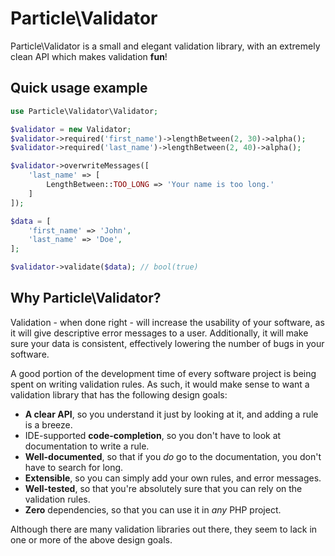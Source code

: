 # Particle\Validator

Particle\Validator is a small and elegant validation library, with an extremely clean API 
which makes validation **fun**!

## Quick usage example

```php
use Particle\Validator\Validator;

$validator = new Validator;
$validator->required('first_name')->lengthBetween(2, 30)->alpha();
$validator->required('last_name')->lengthBetween(2, 40)->alpha();

$validator->overwriteMessages([
    'last_name' => [
        LengthBetween::TOO_LONG => 'Your name is too long.'
    ]
]);

$data = [
    'first_name' => 'John',
    'last_name' => 'Doe',
];

$validator->validate($data); // bool(true)
```

## Why Particle\Validator?

Validation - when done right - will increase the usability of your software, as it will give 
descriptive error messages to a user. Additionally, it will make sure your data is consistent,
 effectively lowering the number of bugs in your software.

A good portion of the development time of every software project is being spent on writing 
validation rules. As such, it would make sense to want a validation library that has the following
design goals:

 - **A clear API**, so you understand it just by looking at it, and adding a rule is a breeze.
 - IDE-supported **code-completion**, so you don't have to look at documentation to write a rule.
 - **Well-documented**, so that if you *do* go to the documentation, you don't have to search for long.
 - **Extensible**, so you can simply add your own rules, and error messages.
 - **Well-tested**, so that you're absolutely sure that you can rely on the validation rules.
 - **Zero** dependencies, so that you can use it in *any* PHP project.
 
Although there are many validation libraries out there, they seem to lack in one or more of the
above design goals.
